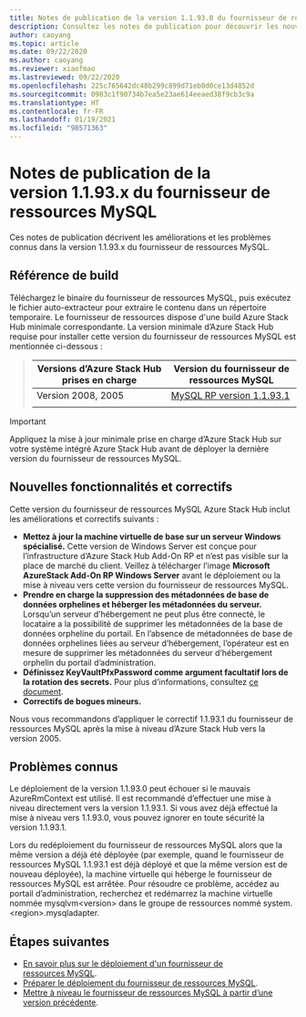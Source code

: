 ```yaml
---
title: Notes de publication de la version 1.1.93.0 du fournisseur de ressources MySQL Azure Stack Hub
description: Consultez les notes de publication pour découvrir les nouveautés incluses dans la mise à jour 1.1.93.0 du fournisseur de ressources MySQL Azure Stack Hub.
author: caoyang
ms.topic: article
ms.date: 09/22/2020
ms.author: caoyang
ms.reviewer: xiaofmao
ms.lastreviewed: 09/22/2020
ms.openlocfilehash: 225c765642dc48b299c899d71eb0d0ce13d4852d
ms.sourcegitcommit: 0983c1f90734b7ea5e23ae614eeaed38f9cb3c9a
ms.translationtype: HT
ms.contentlocale: fr-FR
ms.lasthandoff: 01/19/2021
ms.locfileid: "98571363"
---
```

# <a name="mysql-resource-provider-1193x-release-notes"></a>Notes de publication de la version 1.1.93.x du fournisseur de ressources MySQL

Ces notes de publication décrivent les améliorations et les problèmes connus dans la version 1.1.93.x du fournisseur de ressources MySQL.

## <a name="build-reference"></a>Référence de build
Téléchargez le binaire du fournisseur de ressources MySQL, puis exécutez le fichier auto-extracteur pour extraire le contenu dans un répertoire temporaire. Le fournisseur de ressources dispose d'une build Azure Stack Hub minimale correspondante. La version minimale d’Azure Stack Hub requise pour installer cette version du fournisseur de ressources MySQL est mentionnée ci-dessous :

> |Versions d’Azure Stack Hub prises en charge|Version du fournisseur de ressources MySQL|
> |-----|-----|
> |Version 2008, 2005|[MySQL RP version 1.1.93.1](https://aka.ms/azshmysqlrp11931)|  
> |     |     |

> [!IMPORTANT]
> Appliquez la mise à jour minimale prise en charge d’Azure Stack Hub sur votre système intégré Azure Stack Hub avant de déployer la dernière version du fournisseur de ressources MySQL.

## <a name="new-features-and-fixes"></a>Nouvelles fonctionnalités et correctifs

Cette version du fournisseur de ressources MySQL Azure Stack Hub inclut les améliorations et correctifs suivants :

- **Mettez à jour la machine virtuelle de base sur un serveur Windows spécialisé.** Cette version de Windows Server est conçue pour l’infrastructure d’Azure Stack Hub Add-On RP et n’est pas visible sur la place de marché du client. Veillez à télécharger l’image **Microsoft AzureStack Add-On RP Windows Server** avant le déploiement ou la mise à niveau vers cette version du fournisseur de ressources MySQL.
- **Prendre en charge la suppression des métadonnées de base de données orphelines et héberger les métadonnées du serveur.** Lorsqu’un serveur d’hébergement ne peut plus être connecté, le locataire a la possibilité de supprimer les métadonnées de la base de données orpheline du portail. En l’absence de métadonnées de base de données orphelines liées au serveur d’hébergement, l’opérateur est en mesure de supprimer les métadonnées du serveur d’hébergement orphelin du portail d’administration.
- **Définissez KeyVaultPfxPassword comme argument facultatif lors de la rotation des secrets.** Pour plus d’informations, consultez [ce document](azure-stack-sql-resource-provider-maintain.md#secrets-rotation).
- **Correctifs de bogues mineurs.**

Nous vous recommandons d’appliquer le correctif 1.1.93.1 du fournisseur de ressources MySQL après la mise à niveau d’Azure Stack Hub vers la version 2005.

## <a name="known-issues"></a>Problèmes connus
Le déploiement de la version 1.1.93.0 peut échouer si le mauvais AzureRmContext est utilisé. Il est recommandé d’effectuer une mise à niveau directement vers la version 1.1.93.1. Si vous avez déjà effectué la mise à niveau vers 1.1.93.0, vous pouvez ignorer en toute sécurité la version 1.1.93.1.

Lors du redéploiement du fournisseur de ressources MySQL alors que la même version a déjà été déployée (par exemple, quand le fournisseur de ressources MySQL 1.1.93.1 est déjà déployé et que la même version est de nouveau déployée), la machine virtuelle qui héberge le fournisseur de ressources MySQL est arrêtée. Pour résoudre ce problème, accédez au portail d’administration, recherchez et redémarrez la machine virtuelle nommée mysqlvm\<version\> dans le groupe de ressources nommé system.\<region\>.mysqladapter.

## <a name="next-steps"></a>Étapes suivantes

- [En savoir plus sur le déploiement d'un fournisseur de ressources MySQL](azure-stack-mysql-resource-provider.md).
- [Préparer le déploiement du fournisseur de ressources MySQL](azure-stack-mysql-resource-provider-deploy.md#prerequisites).
- [Mettre à niveau le fournisseur de ressources MySQL à partir d’une version précédente](azure-stack-mysql-resource-provider-update.md).
